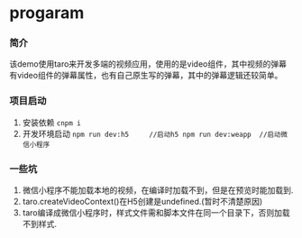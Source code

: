 # progaram
### 简介
  该demo使用taro来开发多端的视频应用，使用的是video组件，其中视频的弹幕有video组件的弹幕属性，也有自己原生写的弹幕，其中的弹幕逻辑还较简单。
### 项目启动
  1. 安装依赖
    `
      cnpm i 
    `
  2. 开发环境启动
    `
      npm run dev:h5     //启动h5
      npm run dev:weapp  //启动微信小程序 
    `

### 一些坑
  1. 微信小程序不能加载本地的视频，在编译时加载不到，但是在预览时能加载到.
  2. taro.createVideoContext()在H5创建是undefined.(暂时不清楚原因)
  3. taro编译成微信小程序时，样式文件需和脚本文件在同一个目录下，否则加载不到样式.
    
  
